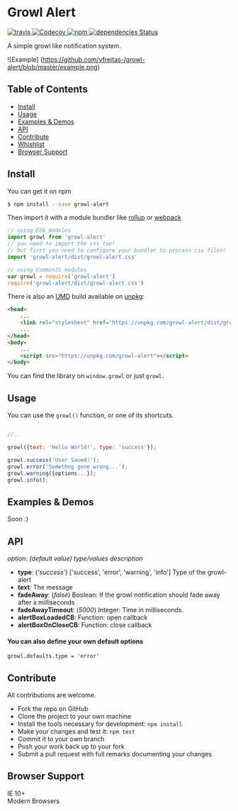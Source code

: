 # Growl Alert

<a href="https://travis-ci.org/vfreitas-/growl-alert">
    <img src="https://travis-ci.org/vfreitas-/growl-alert.svg?branch=master" alt="travis">
</a>
<a href="https://codecov.io/gh/vfreitas-/growl-alert">
  <img src="https://codecov.io/gh/vfreitas-/growl-alert/branch/master/graph/badge.svg" alt="Codecov" />
</a>
<a href="https://www.npmjs.org/package/growl-alert">
  <img src="https://img.shields.io/npm/v/growl-alert.svg?style=flat" alt="npm">
</a>
<a href="https://david-dm.org/vfreitas-/growl-alert">
  <img src="https://david-dm.org/vfreitas-/growl-alert/status.svg" alt="dependencies Status">
</a>

A simple growl like notification system.

![Example] (https://github.com/vfreitas-/growl-alert/blob/master/example.png)

## Table of Contents

-   [Install](#install)
-   [Usage](#usage)
-   [Examples & Demos](#examples--demos)
-   [API](#api)
-   [Contribute](#contribute)
-   [Whishlist](#whishlist)
-   [Browser Support](#browser-support)

## Install

You can get it on npm

```sh
$ npm install --save growl-alert
```

Then import it with a module bundler like [rollup](http://rollupjs.org/) or [webpack](https://webpack.js.org/)

```javascript
// using ES6 modules
import growl from 'growl-alert'
// you need to import the css too!
// but first you need to configure your bundler to process css files!
import 'growl-alert/dist/growl-alert.css'

// using CommonJS modules
var growl = require('growl-alert')
require('growl-alert/dist/growl-alert.css')
```

There is also an [UMD](https://github.com/umdjs/umd) build available on [unpkg](https://unpkg.com):

```html
<head>
    ...
    <link rel="stylesheet" href="https://unpkg.com/growl-alert/dist/growl-alert.css"></link>
    ...
</head>
<body>
    ...
    <script src="https://unpkg.com/growl-alert"></script>
</body>
```

You can find the library on `window.growl` or just `growl`.

## Usage

You can use the `growl()` function, or one of its shortcuts.

```javascript

//..

growl({text: 'Hello World!', type: 'success'});

growl.success('User Saved!');
growl.error('Somethng gone wrong...');
growl.warning({options...});
growl.info();

```

## Examples & Demos

Soon :)

## API

*option: (default value) type/values description*

- **type**: (*'success'*) ['success', 'error', 'warning', 'info'] Type of the growl-alert
- **text**: The message
- **fadeAway**: (*false*) Boolean: If the growl notification should fade away after x milliseconds
- **fadeAwayTimeout**: (*5000*) Integer: Time in milliseconds.
- **alertBoxLoadedCB**: Function: open callback
- **alertBoxOnCloseCB**: Function: close callback
 
#### You can also define your own default options

`growl.defaults.type = 'error'`

## Contribute

All contributions are welcome.

- Fork the repo on GitHub
- Clone the project to your own machine
- Install the tools necessary for development: `npm install`
- Make your changes and test it: `npm test` 
- Commit it to your own branch
- Push your work back up to your fork
- Submit a pull request with full remarks documenting your changes


## Browser Support

IE 10+</br>
Modern Browsers
